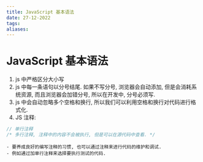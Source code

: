 ```yaml
---
title: JavaScript 基本语法
date: 27-12-2022
tags: 
aliases: 
---
```


# JavaScript 基本语法

1. js 中严格区分大小写  
2. js 中每一条语句以分号结尾. 如果不写分号, 浏览器会自动添加, 但是会消耗系统资源, 而且浏览器会加错分号, 所以在开发中, 分号必须写.  
3. js 中会自动忽略多个空格和换行, 所以我们可以利用空格和换行对代码进行格式化.  
4. JS 注释:  

```js
// 单行注释     
/* 多行注释, 注释中的内容不会被执行, 但是可以在源代码中查看. */    
```

	- 要养成良好的编写注释的习惯, 也可以通过注释来进行代码的维护和调试.  
	- 例如通过加单行注释来选择要执行测试的代码.